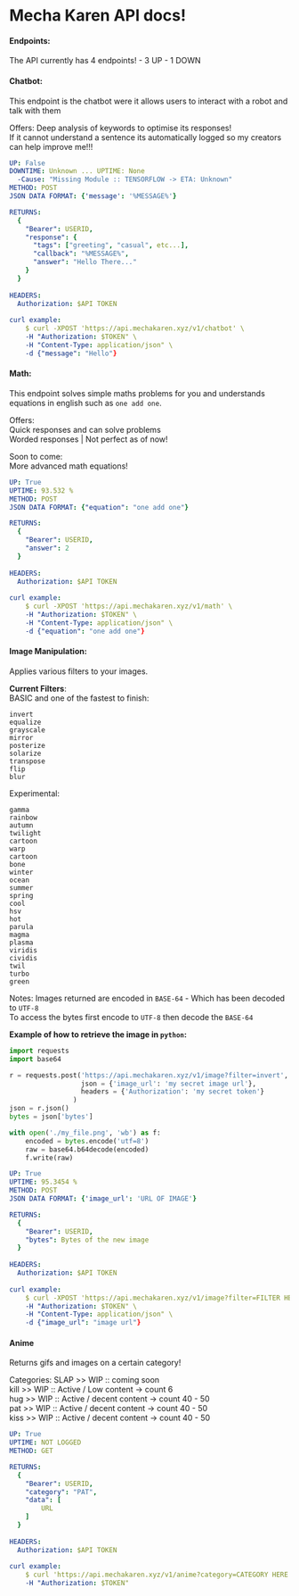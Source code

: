 # Mecha Karen API docs!

#### Endpoints:
The API currently has 4 endpoints!
    - 3 UP 
    - 1 DOWN

#### Chatbot:
This endpoint is the chatbot were it allows users to interact with a robot and talk with them

Offers:
Deep analysis of keywords to optimise its responses!<br/>
If it cannot understand a sentence its automatically logged so my creators can help improve me!!!

```yaml
UP: False
DOWNTIME: Unknown ... UPTIME: None
  -Cause: "Missing Module :: TENSORFLOW -> ETA: Unknown"
METHOD: POST
JSON DATA FORMAT: {'message': '%MESSAGE%'}

RETURNS:
  {
    "Bearer": USERID,
    "response": {
      "tags": ["greeting", "casual", etc...],
      "callback": "%MESSAGE%",
      "answer": "Hello There..."
    }
  }
  
HEADERS:
  Authorization: $API TOKEN
  
curl example:
    $ curl -XPOST 'https://api.mechakaren.xyz/v1/chatbot' \
    -H "Authorization: $TOKEN" \
    -H "Content-Type: application/json" \
    -d {"message": "Hello"}
```

#### Math:
This endpoint solves simple maths problems for you and understands equations in english such as `one add one`.

Offers:
<br/>
  Quick responses and can solve problems<br/>
  Worded responses | Not perfect as of now!
  
Soon to come:<br/>
  More advanced math equations!
  
```yaml
UP: True
UPTIME: 93.532 %
METHOD: POST
JSON DATA FORMAT: {"equation": "one add one"}

RETURNS:
  {
    "Bearer": USERID,
    "answer": 2
  }
  
HEADERS:
  Authorization: $API TOKEN
  
curl example:
    $ curl -XPOST 'https://api.mechakaren.xyz/v1/math' \
    -H "Authorization: $TOKEN" \
    -H "Content-Type: application/json" \
    -d {"equation": "one add one"}
```

#### Image Manipulation:
Applies various filters to your images.

**Current Filters**:<br/>
  BASIC and one of the fastest to finish:<br>
  ```
  invert
  equalize 
  grayscale
  mirror 
  posterize 
  solarize
  transpose 
  flip
  blur
  ```
  
  Experimental:
  ```
  gamma
  rainbow
  autumn
  twilight
  cartoon
  warp
  cartoon
  bone
  winter
  ocean
  summer
  spring
  cool
  hsv
  hot
  parula
  magma
  plasma
  viridis
  cividis
  twil
  turbo
  green
  ```
  
Notes:
Images returned are encoded in `BASE-64` - Which has been decoded to `UTF-8`<br/>
To access the bytes first encode to `UTF-8` then decode the `BASE-64`

**Example of how to retrieve the image in `python`:**
```py
import requests
import base64

r = requests.post('https://api.mechakaren.xyz/v1/image?filter=invert',
                  json = {'image_url': 'my secret image url'},
                  headers = {'Authorization': 'my secret token'}
                )
json = r.json()
bytes = json['bytes']

with open('./my_file.png', 'wb') as f:
    encoded = bytes.encode('utf=8')
    raw = base64.b64decode(encoded)
    f.write(raw)
```

```yaml
UP: True
UPTIME: 95.3454 %
METHOD: POST
JSON DATA FORMAT: {'image_url': 'URL OF IMAGE'}

RETURNS:
  {
    "Bearer": USERID,
    "bytes": Bytes of the new image
  }
  
HEADERS:
  Authorization: $API TOKEN
  
curl example:
    $ curl -XPOST 'https://api.mechakaren.xyz/v1/image?filter=FILTER HERE' \
    -H "Authorization: $TOKEN" \
    -H "Content-Type: application/json" \
    -d {"image_url": "image url"}
```

#### Anime
Returns gifs and images on a certain category!

Categories:
    SLAP >> WIP :: coming soon<br/>
    kill >> WIP :: Active / Low content -> count 6<br/>
    hug >> WIP :: Active / decent content -> count 40 - 50<br/>
    pat >> WIP :: Active / decent content -> count 40 - 50<br/>
    kiss >> WIP :: Active / decent content -> count 40 - 50<br/>
    
```yaml
UP: True
UPTIME: NOT LOGGED
METHOD: GET

RETURNS:
  {
    "Bearer": USERID,
    "category": "PAT",
    "data": [
        URL
    ]
  }
  
HEADERS:
  Authorization: $API TOKEN
  
curl example:
    $ curl 'https://api.mechakaren.xyz/v1/anime?category=CATEGORY HERE' \
    -H "Authorization: $TOKEN"
